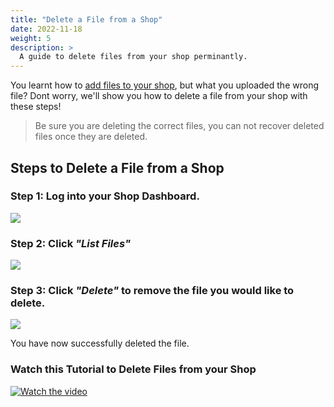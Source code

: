 ```yaml
---
title: "Delete a File from a Shop"
date: 2022-11-18
weight: 5
description: >
  A guide to delete files from your shop perminantly.
---
```


You learnt how to [add files to your shop](https://docs.subscribie.co.uk/docs/tasks/upload-files/), but what you uploaded the wrong file? Dont worry, we'll show you how to delete a file from your shop with these steps!

> Be sure you are deleting the correct files, you can not recover deleted files once they are deleted.

## Steps to Delete a File from a Shop

### Step 1: Log into your Shop Dashboard.

![](https://subscribie.co.uk/blog/content/images/size/w1000/2022/11/image-64.png)

### Step 2: Click *"List Files"*

![](https://subscribie.co.uk/blog/content/images/size/w1000/2022/11/image-102.png)

### Step 3: Click *"Delete"* to remove the file you would like to delete.

![](https://subscribie.co.uk/blog/content/images/size/w1000/2022/11/image-103.png)

You have now successfully deleted the file.

### Watch this Tutorial to Delete Files from your Shop

[![Watch the video](https://i.ytimg.com/vi/AHMx0lbSD3Y/hqdefault.jpg?sqp=-oaymwE2CNACELwBSFfyq4qpAygIARUAAIhCGAFwAcABBvABAfgB_gmAAtAFigIMCAAQARg0IBMofzAP&rs=AOn4CLCPZAlAAcMV2XZu8xfAfv0BOU9x0Q)](https://youtu.be/AHMx0lbSD3Y)